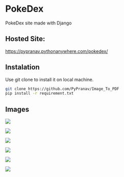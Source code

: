 # PokeDex
PokeDex site made with Django
  
## Hosted Site:
https://pypranav.pythonanywhere.com/pokedex/ 
## Instalation  
Use git clone to install it on local machine.
```bash
git clone https://github.com/PyPranav/Image_To_PDF
pip install -r requirement.txt
```
  
## Images
![](https://cdn.discordapp.com/attachments/707881046976233504/747811518007083018/unknown.png)
  
![](https://cdn.discordapp.com/attachments/707881046976233504/748069977017286692/unknown.png)
  
![](https://cdn.discordapp.com/attachments/707881046976233504/748070466585100358/unknown.png)
  
![](https://cdn.discordapp.com/attachments/707881046976233504/747811892151451759/unknown.png)
  
![](https://cdn.discordapp.com/attachments/707881046976233504/747812252769452052/unknown.png)
  
![](https://cdn.discordapp.com/attachments/707881046976233504/747812655821094992/unknown.png)


